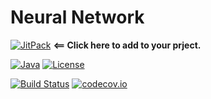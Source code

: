 # Neural Network

[![JitPack](https://jitpack.io/v/cluttered-code/neural-network.svg)](https://jitpack.io/#cluttered-code/neural-network)
**<== Click here to add to your prject.**


[![Java](https://img.shields.io/badge/java-8-blue.svg)](http://docs.oracle.com/javase/8/docs/api/)
[![License](https://img.shields.io/badge/license-ISC-blue.svg)](https://raw.githubusercontent.com/cluttered-code/neural-network/master/LICENSE)

[![Build Status](https://travis-ci.org/cluttered-code/neural-network.svg?branch=master)](https://travis-ci.org/cluttered-code/neural-network)
[![codecov.io](https://codecov.io/github/cluttered-code/neural-network/coverage.svg?branch=master)](https://codecov.io/github/cluttered-code/neural-network?branch=master)
